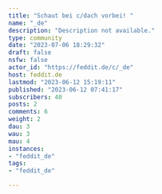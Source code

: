 ```yaml
---
title: "Schaut bei c/dach vorbei! " 
name: "_de"
description: "Description not available."
type: community
date: "2023-07-06 18:29:32"
draft: false
nsfw: false
actor_id: "https://feddit.de/c/_de"
host: feddit.de
lastmod: "2023-06-12 15:19:11"
published: "2023-06-12 07:41:17"
subscribers: 40
posts: 2
comments: 6
weight: 2
dau: 3
wau: 3
mau: 4
instances:
- "feddit_de"
tags: 
- "feddit_de"

---
```


